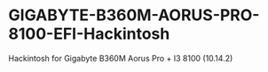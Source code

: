 # GIGABYTE-B360M-AORUS-PRO-8100-EFI-Hackintosh
Hackintosh for Gigabyte B360M Aorus Pro + I3 8100 (10.14.2)
